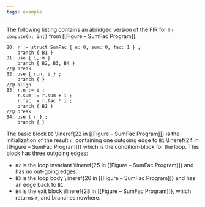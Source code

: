 ```yaml
---
tags: example
---
```


The following listing contains an abridged version of the FIR for `fn compute(n: int)` from [[Figure – SumFac Program]].
```{.mist .ignoreErrors}
B0: r := struct SumFac { n: 0, sum: 0, fac: 1 } ;
    branch { B1 }
B1: use { i, m } ;
    branch { B2, B3, B4 }
//@ break
B2: use { r.n, i } ;
	branch { }
//@ align
B3: r.n := i ;
    r.sum := r.sum + i ;
    r.fac := r.fac * i ;
    branch { B1 }
//@ break
B4: use { r } ;
    branch { }
```

The basic block `B0` \lineref{22 in [[Figure – SumFac Program]]} is the initialization of the result `r`, containing one outgoing edge to `B1` \lineref{24 in [[Figure – SumFac Program]]} which is the condition-block for the loop. This block has three outgoing edges:

- `B2` is the loop invariant \lineref{25 in [[Figure – SumFac Program]]} and has no out-going edges.
- `B3` is the loop body \lineref{26 in [[Figure – SumFac Program]]} and has an edge back to `B1`.
- `B4` is the exit block \lineref{28 in [[Figure – SumFac Program]]}, which returns `r`, and branches nowhere.
